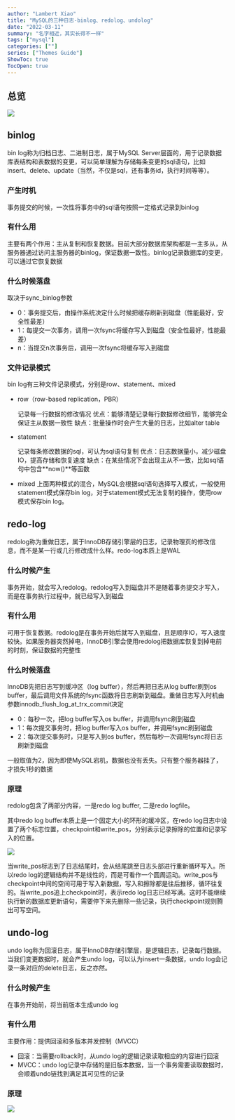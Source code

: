 ```yaml
---
author: "Lambert Xiao"
title: "MySQL的三种日志-binlog、redolog、undolog"
date: "2022-03-11"
summary: "名字相近，其实长得不一样"
tags: ["mysql"]
categories: [""]
series: ["Themes Guide"]
ShowToc: true
TocOpen: true
---
```


## 总览

![](../mysql更新流程.png)

## binlog

bin log称为归档日志、二进制日志，属于MySQL Server层面的，用于记录数据库表结构和表数据的变更，可以简单理解为存储每条变更的sql语句，比如insert、delete、update（当然，不仅是sql，还有事务id，执行时间等等）。

### 产生时机

事务提交的时候，一次性将事务中的sql语句按照一定格式记录到binlog

### 有什么用

主要有两个作用：主从复制和恢复数据。目前大部分数据库架构都是一主多从，从服务器通过访问主服务器的binlog，保证数据一致性。binlog记录数据库的变更，可以通过它恢复数据

### 什么时候落盘

取决于sync_binlog参数

- 0：事务提交后，由操作系统决定什么时候把缓存刷新到磁盘（性能最好，安全性最差）
- 1：每提交一次事务，调用一次fsync将缓存写入到磁盘（安全性最好，性能最差）
- n：当提交n次事务后，调用一次fsync将缓存写入到磁盘

### 文件记录模式

bin log有三种文件记录模式，分别是row、statement、mixed

- row（row-based replication，PBR）

    记录每一行数据的修改情况
    优点：能够清楚记录每行数据修改细节，能够完全保证主从数据一致性
    缺点：批量操作时会产生大量的日志，比如alter table

- statement

    记录每条修改数据的sql，可认为sql语句复制
    优点：日志数据量小，减少磁盘IO，提高存储和恢复速度
    缺点：在某些情况下会出现主从不一致，比如sql语句中包含**now()**等函数

- mixed
    上面两种模式的混合，MySQL会根据sql语句选择写入模式，一般使用statement模式保存bin log，对于statement模式无法复制的操作，使用row模式保存bin log。

## redo-log

redolog称为重做日志，属于InnoDB存储引擎层的日志，记录物理页的修改信息，而不是某一行或几行修改成什么样。redo-log本质上是WAL

### 什么时候产生

事务开始，就会写入redolog。redolog写入到磁盘并不是随着事务提交才写入，而是在事务执行过程中，就已经写入到磁盘

### 有什么用

可用于恢复数据。redolog是在事务开始后就写入到磁盘，且是顺序IO，写入速度较快。如果服务器突然掉电，InnoDB引擎会使用redolog把数据库恢复到掉电前的时刻，保证数据的完整性

### 什么时候落盘

InnoDB先把日志写到缓冲区（log buffer），然后再把日志从log buffer刷到os buffer，最后调用文件系统的fsync函数将日志刷新到磁盘。重做日志写入时机由参数innodb_flush_log_at_trx_commit决定

- 0：每秒一次，把log buffer写入os buffer，并调用fsync刷到磁盘
- 1：每次提交事务时，把log buffer写入os buffer，并调用fsync刷到磁盘
- 2：每次提交事务时，只是写入到os buffer，然后每秒一次调用fsync将日志刷新到磁盘

一般取值为2，因为即使MySQL宕机，数据也没有丢失。只有整个服务器挂了，才损失1秒的数据

### 原理

redolog包含了两部分内容，一是redo log buffer, 二是redo logfile。

其中redo log buffer本质上是一个固定大小的环形的缓冲区，在redo log日志中设置了两个标志位置，checkpoint和write_pos，分别表示记录擦除的位置和记录写入的位置。

![](../redolog.png)

当write_pos标志到了日志结尾时，会从结尾跳至日志头部进行重新循环写入。所以redo log的逻辑结构并不是线性的，而是可看作一个圆周运动。write_pos与checkpoint中间的空间可用于写入新数据，写入和擦除都是往后推移，循环往复的。当write_pos追上checkpoint时，表示redo log日志已经写满。这时不能继续执行新的数据库更新语句，需要停下来先删除一些记录，执行checkpoint规则腾出可写空间。

## undo-log

undo log称为回滚日志，属于InnoDB存储引擎层，是逻辑日志，记录每行数据。当我们变更数据时，就会产生undo log，可以认为insert一条数据，undo log会记录一条对应的delete日志，反之亦然。

### 什么时候产生

在事务开始前，将当前版本生成undo log

### 有什么用

主要作用：提供回滚和多版本并发控制（MVCC）

- 回滚：当需要rollback时，从undo log的逻辑记录读取相应的内容进行回滚
- MVCC：undo log记录中存储的是旧版本数据，当一个事务需要读取数据时，会顺着undo链找到满足其可见性的记录

### 原理

![](../undolog.png)
